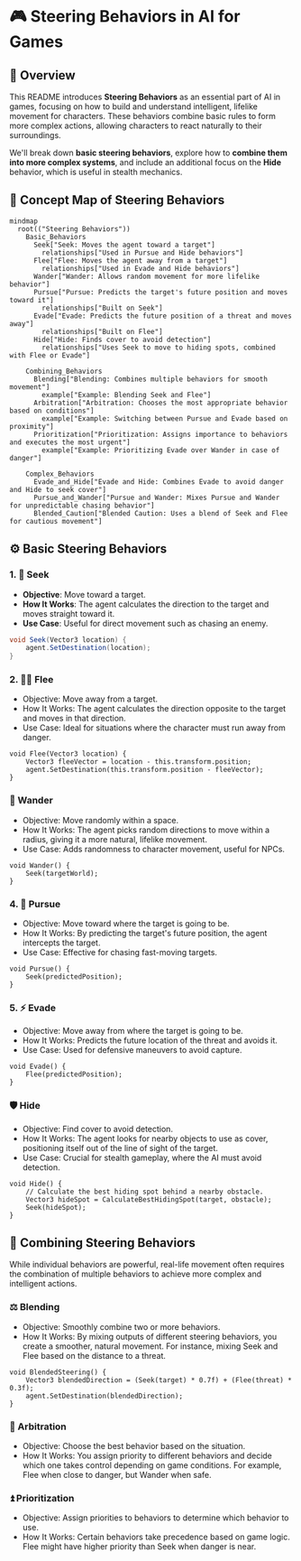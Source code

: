 # 🎮 Steering Behaviors in AI for Games

## 📝 Overview

This README introduces **Steering Behaviors** as an essential part of AI in games, focusing on how to build and understand intelligent, lifelike movement for characters. These behaviors combine basic rules to form more complex actions, allowing characters to react naturally to their surroundings.

We'll break down **basic steering behaviors**, explore how to **combine them into more complex systems**, and include an additional focus on the **Hide** behavior, which is useful in stealth mechanics.

## 🧠 Concept Map of Steering Behaviors


```mermaid
mindmap
  root(("Steering Behaviors"))
    Basic_Behaviors
      Seek["Seek: Moves the agent toward a target"]
        relationships["Used in Pursue and Hide behaviors"]
      Flee["Flee: Moves the agent away from a target"]
        relationships["Used in Evade and Hide behaviors"]
      Wander["Wander: Allows random movement for more lifelike behavior"]
      Pursue["Pursue: Predicts the target's future position and moves toward it"]
        relationships["Built on Seek"]
      Evade["Evade: Predicts the future position of a threat and moves away"]
        relationships["Built on Flee"]
      Hide["Hide: Finds cover to avoid detection"]
        relationships["Uses Seek to move to hiding spots, combined with Flee or Evade"]

    Combining_Behaviors
      Blending["Blending: Combines multiple behaviors for smooth movement"]
        example["Example: Blending Seek and Flee"]
      Arbitration["Arbitration: Chooses the most appropriate behavior based on conditions"]
        example["Example: Switching between Pursue and Evade based on proximity"]
      Prioritization["Prioritization: Assigns importance to behaviors and executes the most urgent"]
        example["Example: Prioritizing Evade over Wander in case of danger"]

    Complex_Behaviors
      Evade_and_Hide["Evade and Hide: Combines Evade to avoid danger and Hide to seek cover"]
      Pursue_and_Wander["Pursue and Wander: Mixes Pursue and Wander for unpredictable chasing behavior"]
      Blended_Caution["Blended Caution: Uses a blend of Seek and Flee for cautious movement"]

```

## ⚙️ Basic Steering Behaviors

### 1. 🚀 Seek
- **Objective**: Move toward a target.
- **How It Works**: The agent calculates the direction to the target and moves straight toward it.
- **Use Case**: Useful for direct movement such as chasing an enemy.

```csharp
void Seek(Vector3 location) {
    agent.SetDestination(location);
}
```

### 2. 🏃‍♂️ Flee

- Objective: Move away from a target.
- How It Works: The agent calculates the direction opposite to the target and moves in that direction.
- Use Case: Ideal for situations where the character must run away from danger.

```
void Flee(Vector3 location) {
    Vector3 fleeVector = location - this.transform.position;
    agent.SetDestination(this.transform.position - fleeVector);
}
```



### 🔀 Wander
- Objective: Move randomly within a space.
- How It Works: The agent picks random directions to move within a radius, giving it a more natural, lifelike movement.
- Use Case: Adds randomness to character movement, useful for NPCs.

```
void Wander() {
    Seek(targetWorld);
}
```


### 4. 🎯 Pursue
- Objective: Move toward where the target is going to be.
- How It Works: By predicting the target's future position, the agent intercepts the target.
- Use Case: Effective for chasing fast-moving targets.

```
void Pursue() {
    Seek(predictedPosition);
}
```

### 5. ⚡ Evade
- Objective: Move away from where the target is going to be.
- How It Works: Predicts the future location of the threat and avoids it.
- Use Case: Used for defensive maneuvers to avoid capture.

```
void Evade() {
    Flee(predictedPosition);
}
```

### 🛡️ Hide
- Objective: Find cover to avoid detection.
- How It Works: The agent looks for nearby objects to use as cover, positioning itself out of the line of sight of the target.
- Use Case: Crucial for stealth gameplay, where the AI must avoid detection.


```
void Hide() {
    // Calculate the best hiding spot behind a nearby obstacle.
    Vector3 hideSpot = CalculateBestHidingSpot(target, obstacle);
    Seek(hideSpot);
}
```


## 🔄 Combining Steering Behaviors

While individual behaviors are powerful, real-life movement often requires the combination of multiple behaviors to achieve more complex and intelligent actions.

### ⚖️ Blending
- Objective: Smoothly combine two or more behaviors.
- How It Works: By mixing outputs of different steering behaviors, you create a smoother, natural movement. For instance, mixing Seek and Flee based on the distance to a threat.


```
void BlendedSteering() {
    Vector3 blendedDirection = (Seek(target) * 0.7f) + (Flee(threat) * 0.3f);
    agent.SetDestination(blendedDirection);
}
```
### 🔄 Arbitration

- Objective: Choose the best behavior based on the situation.
- How It Works: You assign priority to different behaviors and decide which one takes control depending on game conditions. For example, Flee when close to danger, but Wander when safe.

### ⏫ Prioritization

- Objective: Assign priorities to behaviors to determine which behavior to use.
- How It Works: Certain behaviors take precedence based on game logic. Flee might have higher priority than Seek when danger is near.
